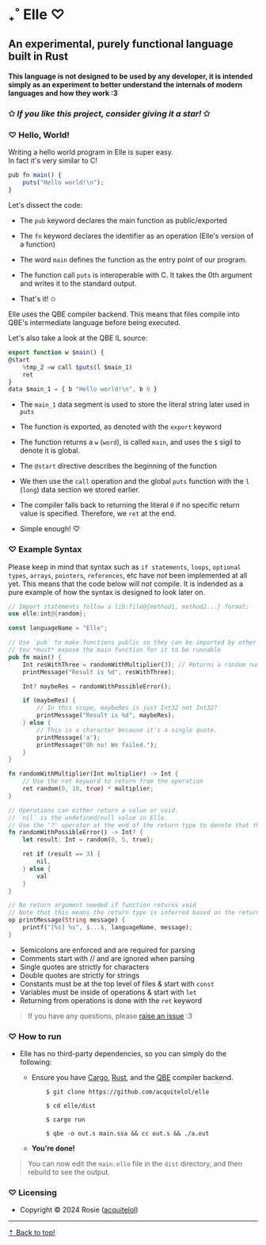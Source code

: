 # ₊˚ Elle ♡︎

## An experimental, purely functional language built in Rust

#### This language is not designed to be used by any developer, it is intended simply as an experiment to better understand the internals of modern languages and how they work :3

### ✩ *If you like this project, consider giving it a star!* ✩

### ♡ **Hello, World!**

Writing a hello world program in Elle is super easy.
<br>
In fact it's very similar to C!

```ts
pub fn main() {
    puts("Hello world!\n");
}
```

Let's dissect the code:

* The `pub` keyword declares the main function as public/exported
* The `fn` keyword declares the identifier as an operation (Elle's version of a function)
* The word `main` defines the function as the entry point of our program.
* The function call `puts` is interoperable with C. It takes the 0th argument and writes it to the standard output.

* That's it! ✩

Elle uses the QBE compiler backend. This means that files compile into QBE's intermediate language before being executed.

Let's also take a look at the QBE IL source:

```ts
export function w $main() {
@start
    %tmp_2 =w call $puts(l $main_1)
    ret
}
data $main_1 = { b "Hello world!\n", b 0 }
```

* The `main_1` data segment is used to store the literal string later used in `puts`
* The function is exported, as denoted with the `export` keyword
* The function returns a `w` (`word`), is called `main`, and uses the `$` sigil to denote it is global.
* The `@start` directive describes the beginning of the function
* We then use the `call` operation and the global `puts` function with the `l` (`long`) data section we stored earlier.
* The compiler falls back to returning the literal `0` if no specific return value is specified. Therefore, we `ret` at the end.

* Simple enough! ♡

### ♡ **Example Syntax**

Please keep in mind that syntax such as `if statements`, `loops`, `optional types`, `arrays`, `pointers`, `references`, etc have *not* been implemented at all yet. This means that the code below will *not* compile. It is indended as a pure example of how the syntax is designed to look later on.

```rs
// Import statements follow a lib:file@{method1, method2...} format;
use elle:int@{random};

const languageName = "Elle";

// Use `pub` to make functions public so they can be imported by other files
// You *must* expose the main function for it to be runnable
pub fn main() {
    Int resWithThree = randomWithMultiplier(3); // Returns a random number between 0 and 10 multiplied by 3
    printMessage("Result is %d", resWithThree);

    Int? maybeRes = randomWithPossibleError();

    if (maybeRes) {
        // In this scope, maybeRes is just Int32 not Int32?
        printMessage("Result is %d", maybeRes);
    } else {
        // This is a character because it's a single quote.
        printMessage('a');
        printMessage("Oh no! We failed.");
    }
}

fn randomWithMultiplier(Int multiplier) -> Int {
    // Use the ret keyword to return from the operation
    ret random(0, 10, true) * multiplier;
}

// Operations can either return a value or void.
// `nil` is the undefined/null value in Elle.
// Use the '?' operator at the end of the return type to denote that the function can return nil.
fn randomWithPossibleError() -> Int? {
    let result: Int = random(0, 5, true);

    ret if (result == 3) {
        nil,
    } else {
        val
    }
}

// No return argument needed if function returns void
// Note that this means the return type is inferred based on the return value
op printMessage(String message) {
    printf("[%s] %s", $...$, languageName, message);
}
```

* Semicolons are enforced and are required for parsing
* Comments start with // and are ignored when parsing
* Single quotes are strictly for characters
* Double quotes are strictly for strings
* Constants must be at the top level of files & start with `const`
* Variables must be inside of operations & start with `let`
* Returning from operations is done with the `ret` keyword

> If you have any questions, please [raise an issue](https://github.com/acquitelol/elle/issues/new) :3

### ♡ **How to run**

* Elle has no third-party dependencies, so you can simply do the following:
  * Ensure you have [Cargo](https://doc.rust-lang.org/cargo/getting-started/installation.html), [Rust](https://www.rust-lang.org/), and the [QBE](https://c9x.me/compile/) compiler backend.

    ```terminal
        $ git clone https://github.com/acquitelol/elle
    ```

    ```terminal
        $ cd elle/dist
    ```

    ```console
        $ cargo run
    ```

    ```terminal
        $ qbe -o out.s main.ssa && cc out.s && ./a.out
    ```

  * **You're done!**

> You can now edit the `main.elle` file in the `dist` directory, and then rebuild to see the output.

### ♡ **Licensing**

* Copyright © 2024 Rosie ([acquitelol](https://github.com/acquitelol))

<hr />

<a href="#top">⇡ Back to top️!</a>
